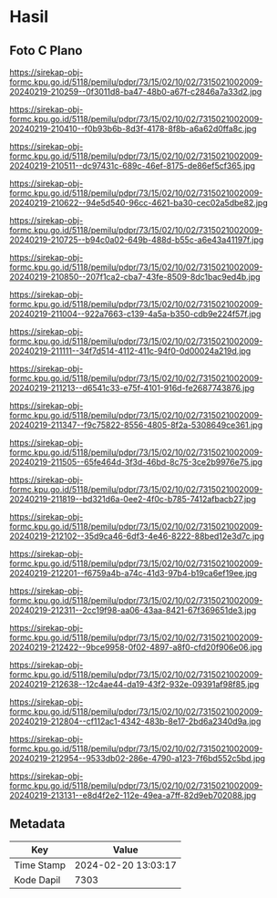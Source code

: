 # Hasil

## Foto C Plano

https://sirekap-obj-formc.kpu.go.id/5118/pemilu/pdpr/73/15/02/10/02/7315021002009-20240219-210259--0f3011d8-ba47-48b0-a67f-c2846a7a33d2.jpg

https://sirekap-obj-formc.kpu.go.id/5118/pemilu/pdpr/73/15/02/10/02/7315021002009-20240219-210410--f0b93b6b-8d3f-4178-8f8b-a6a62d0ffa8c.jpg

https://sirekap-obj-formc.kpu.go.id/5118/pemilu/pdpr/73/15/02/10/02/7315021002009-20240219-210511--dc97431c-689c-46ef-8175-de86ef5cf365.jpg

https://sirekap-obj-formc.kpu.go.id/5118/pemilu/pdpr/73/15/02/10/02/7315021002009-20240219-210622--94e5d540-96cc-4621-ba30-cec02a5dbe82.jpg

https://sirekap-obj-formc.kpu.go.id/5118/pemilu/pdpr/73/15/02/10/02/7315021002009-20240219-210725--b94c0a02-649b-488d-b55c-a6e43a41197f.jpg

https://sirekap-obj-formc.kpu.go.id/5118/pemilu/pdpr/73/15/02/10/02/7315021002009-20240219-210850--207f1ca2-cba7-43fe-8509-8dc1bac9ed4b.jpg

https://sirekap-obj-formc.kpu.go.id/5118/pemilu/pdpr/73/15/02/10/02/7315021002009-20240219-211004--922a7663-c139-4a5a-b350-cdb9e224f57f.jpg

https://sirekap-obj-formc.kpu.go.id/5118/pemilu/pdpr/73/15/02/10/02/7315021002009-20240219-211111--34f7d514-4112-411c-94f0-0d00024a219d.jpg

https://sirekap-obj-formc.kpu.go.id/5118/pemilu/pdpr/73/15/02/10/02/7315021002009-20240219-211213--d6541c33-e75f-4101-916d-fe2687743876.jpg

https://sirekap-obj-formc.kpu.go.id/5118/pemilu/pdpr/73/15/02/10/02/7315021002009-20240219-211347--f9c75822-8556-4805-8f2a-5308649ce361.jpg

https://sirekap-obj-formc.kpu.go.id/5118/pemilu/pdpr/73/15/02/10/02/7315021002009-20240219-211505--65fe464d-3f3d-46bd-8c75-3ce2b9976e75.jpg

https://sirekap-obj-formc.kpu.go.id/5118/pemilu/pdpr/73/15/02/10/02/7315021002009-20240219-211819--bd321d6a-0ee2-4f0c-b785-7412afbacb27.jpg

https://sirekap-obj-formc.kpu.go.id/5118/pemilu/pdpr/73/15/02/10/02/7315021002009-20240219-212102--35d9ca46-6df3-4e46-8222-88bed12e3d7c.jpg

https://sirekap-obj-formc.kpu.go.id/5118/pemilu/pdpr/73/15/02/10/02/7315021002009-20240219-212201--f6759a4b-a74c-41d3-97b4-b19ca6ef19ee.jpg

https://sirekap-obj-formc.kpu.go.id/5118/pemilu/pdpr/73/15/02/10/02/7315021002009-20240219-212311--2cc19f98-aa06-43aa-8421-67f369651de3.jpg

https://sirekap-obj-formc.kpu.go.id/5118/pemilu/pdpr/73/15/02/10/02/7315021002009-20240219-212422--9bce9958-0f02-4897-a8f0-cfd20f906e06.jpg

https://sirekap-obj-formc.kpu.go.id/5118/pemilu/pdpr/73/15/02/10/02/7315021002009-20240219-212638--12c4ae44-da19-43f2-932e-09391af98f85.jpg

https://sirekap-obj-formc.kpu.go.id/5118/pemilu/pdpr/73/15/02/10/02/7315021002009-20240219-212804--cf112ac1-4342-483b-8e17-2bd6a2340d9a.jpg

https://sirekap-obj-formc.kpu.go.id/5118/pemilu/pdpr/73/15/02/10/02/7315021002009-20240219-212954--9533db02-286e-4790-a123-7f6bd552c5bd.jpg

https://sirekap-obj-formc.kpu.go.id/5118/pemilu/pdpr/73/15/02/10/02/7315021002009-20240219-213131--e8d4f2e2-112e-49ea-a7ff-82d9eb702088.jpg


## Metadata

| Key        | Value               |
| ---------- | ------------------- |
| Time Stamp | 2024-02-20 13:03:17 |
| Kode Dapil | 7303                |



